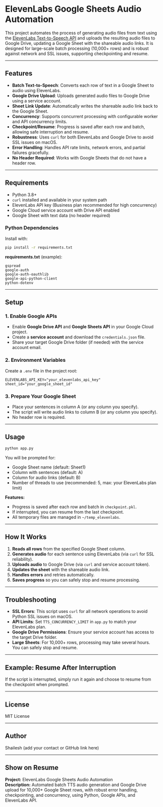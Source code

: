 # ElevenLabs Google Sheets Audio Automation

This project automates the process of generating audio files from text using the [ElevenLabs Text-to-Speech API](https://elevenlabs.io/) and uploads the resulting audio files to Google Drive, updating a Google Sheet with the shareable audio links. It is designed for large-scale batch processing (10,000+ rows) and is robust against network and SSL issues, supporting checkpointing and resume.

---

## Features

- **Batch Text-to-Speech**: Converts each row of text in a Google Sheet to audio using ElevenLabs.
- **Google Drive Upload**: Uploads generated audio files to Google Drive using a service account.
- **Sheet Link Update**: Automatically writes the shareable audio link back to the Google Sheet.
- **Concurrency**: Supports concurrent processing with configurable worker and API concurrency limits.
- **Checkpoint/Resume**: Progress is saved after each row and batch, allowing safe interruption and resume.
- **Robustness**: Uses `curl` for both ElevenLabs and Google Drive to avoid SSL issues on macOS.
- **Error Handling**: Handles API rate limits, network errors, and partial failures gracefully.
- **No Header Required**: Works with Google Sheets that do not have a header row.

---

## Requirements

- Python 3.8+
- `curl` installed and available in your system path
- ElevenLabs API key (Business plan recommended for high concurrency)
- Google Cloud service account with Drive API enabled
- Google Sheet with text data (no header required)

### Python Dependencies

Install with:

```bash
pip install -r requirements.txt
```

**requirements.txt** (example):

```
gspread
google-auth
google-auth-oauthlib
google-api-python-client
python-dotenv
```

---

## Setup

### 1. Enable Google APIs

- Enable **Google Drive API** and **Google Sheets API** in your Google Cloud project.
- Create a **service account** and download the `credentials.json` file.
- Share your target Google Drive folder (if needed) with the service account email.

### 2. Environment Variables

Create a `.env` file in the project root:

```
ELEVENLABS_API_KEY="your_elevenlabs_api_key"
sheet_id="your_google_sheet_id"
```

### 3. Prepare Your Google Sheet

- Place your sentences in column A (or any column you specify).
- The script will write audio links to column B (or any column you specify).
- No header row is required.

---

## Usage

```bash
python app.py
```

You will be prompted for:
- Google Sheet name (default: Sheet1)
- Column with sentences (default: A)
- Column for audio links (default: B)
- Number of threads to use (recommended: 5, max: your ElevenLabs plan limit)

**Features:**
- Progress is saved after each row and batch in `checkpoint.pkl`.
- If interrupted, you can resume from the last checkpoint.
- All temporary files are managed in `~/temp_elevenlabs`.

---

## How It Works

1. **Reads all rows** from the specified Google Sheet column.
2. **Generates audio** for each sentence using ElevenLabs (via `curl` for SSL reliability).
3. **Uploads audio** to Google Drive (via `curl` and service account token).
4. **Updates the sheet** with the shareable audio link.
5. **Handles errors** and retries automatically.
6. **Saves progress** so you can safely stop and resume processing.

---

## Troubleshooting

- **SSL Errors**: This script uses `curl` for all network operations to avoid Python SSL issues on macOS.
- **API Limits**: Set `TTS_CONCURRENCY_LIMIT` in `app.py` to match your ElevenLabs plan.
- **Google Drive Permissions**: Ensure your service account has access to the target Drive folder.
- **Large Sheets**: For 10,000+ rows, processing may take several hours. You can safely stop and resume.

---

## Example: Resume After Interruption

If the script is interrupted, simply run it again and choose to resume from the checkpoint when prompted.

---

## License

MIT License

---

## Author

Shailesh (add your contact or GitHub link here)

---

## Show on Resume

**Project:** ElevenLabs Google Sheets Audio Automation  
**Description:** Automated batch TTS audio generation and Google Drive upload for 10,000+ Google Sheet rows, with robust error handling, checkpointing, and concurrency, using Python, Google APIs, and ElevenLabs API.
